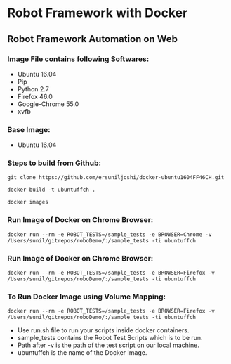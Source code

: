 # Robot Framework with Docker

## Robot Framework Automation on Web

### Image File contains following Softwares:

* Ubuntu 16.04
* Pip
* Python 2.7
* Firefox 46.0
* Google-Chrome 55.0
* xvfb

### Base Image:

* Ubuntu 16.04

### Steps to build from Github:
```
git clone https://github.com/ersuniljoshi/docker-ubuntu1604FF46CH.git
```
```
docker build -t ubuntuffch .
```
```
docker images
```

### Run Image of Docker on Chrome Browser:

```
docker run --rm -e ROBOT_TESTS=/sample_tests -e BROWSER=Chrome -v /Users/sunil/gitrepos/roboDemo/:/sample_tests -ti ubuntuffch
```

### Run Image of Docker on Chrome Browser:
```
docker run --rm -e ROBOT_TESTS=/sample_tests -e BROWSER=Firefox -v /Users/sunil/gitrepos/roboDemo/:/sample_tests -ti ubuntuffch
```

### To Run Docker Image using Volume Mapping:
```
docker run --rm -e ROBOT_TESTS=/sample_tests -e BROWSER=Firefox -v /Users/sunil/gitrepos/roboDemo/:/sample_tests -ti ubuntuffch
```

* Use run.sh file to run your scripts inside docker containers.
* sample_tests contains the Robot Test Scripts which is to be run.
* Path after -v is the path of the test script on our local machine.
* ubuntuffch is the name of the Docker Image.
